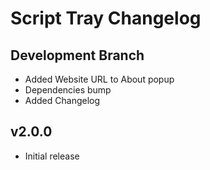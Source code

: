 # Script Tray Changelog

## Development Branch
  - Added Website URL to About popup
  - Dependencies bump
  - Added Changelog

## v2.0.0
  - Initial release
